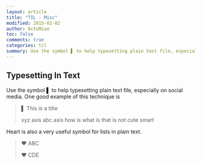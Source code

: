 ```yaml
---
layout: article
title: "TIL - Misc"
modified: 2015-02-02
author: OctoMiao
toc: false
comments: true
categories: til
summary: Use the symbol ▌ to help typesetting plain text file, especially on social media.
---
```




## Typesetting In Text

Use the symbol ▌ to help typesetting plain text file, especially on social media. One good example of this technique is

> ▌ This is a title
> 
> 
> xyz axis abc axis how is what is that is not cute smart

Heart is also a very useful symbol for lists in plain text.

>  ♥  ABC
>
>
>  ♥  CDE
